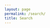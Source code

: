 ```yaml
---
layout: page
permalink: /search/
title: Search
---
```


<script async src="https://cse.google.com/cse.js?cx=79a6ab8c615846339"></script>
<div class="gcse-search"></div>
